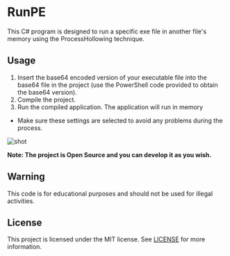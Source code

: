 # RunPE

This C# program is designed to run a specific exe file in another file's memory using the ProcessHollowing technique.

## Usage

1. Insert the base64 encoded version of your executable file into the base64 file in the project (use the PowerShell code provided to obtain the base64 version).
2. Compile the project.
3. Run the compiled application. The application will run in memory

- Make sure these settings are selected to avoid any problems during the process.

![shot](https://github.com/unknown144p/runmemory/assets/93508554/f28e4aeb-b8ec-426e-a9e2-998c13af16ad)

**Note: The project is Open Source and you can develop it as you wish.**

## Warning

This code is for educational purposes and should not be used for illegal activities.

## License

This project is licensed under the MIT license. See [LICENSE](LICENSE) for more information.

